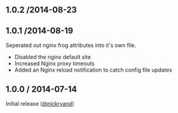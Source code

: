 ## 1.0.2 /2014-08-23


## 1.0.1 /2014-08-19

Seperated out nginx frog attributes into it's own file.

* Disabled the nginx default site
* Increased Nginx proxy timeouts
* Added an Nginx reload notification to catch config file updates

## 1.0.0 / 2014-07-14

Initial release ([@nickryand][])

<!--- The following link definition list is generated by PimpMyChangelog --->
[@nickryand]: https://github.com/nickryand
